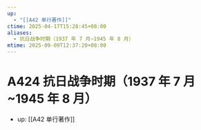 ```yaml
---
up:
  - "[[A42 单行著作]]"
ctime: 2025-04-17T15:28:45+08:00
aliases:
  - 抗日战争时期（1937 年 7 月~1945 年 8 月）
mtime: 2025-09-09T12:37:20+08:00
---
```


# A424 抗日战争时期（1937 年 7 月~1945 年 8 月）

- up: [[A42 单行著作]]
